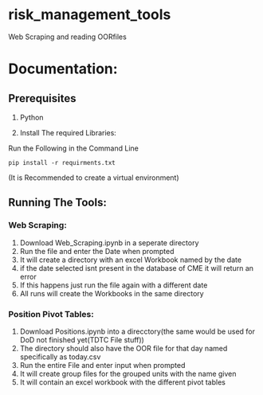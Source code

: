 # risk_management_tools
Web Scraping and reading OORfiles

# Documentation:

## Prerequisites

1. Python 

2. Install The required Libraries:  
  
Run the Following in the Command Line 
``` 
pip install -r requirments.txt
```
(It is Recommended to create a virtual environment)
## Running The Tools:

### Web Scraping:

1. Download Web_Scraping.ipynb in a seperate directory
2. Run the file and enter the Date when prompted
3. It will create a directory with an excel Workbook named by the date
4. if the date selected isnt present in the database of CME it will return an error
5. If this happens just run the file again with a different date
6. All runs will create the Workbooks in the same directory

### Position Pivot Tables:

1. Download Positions.ipynb into a direcctory(the same would be used for DoD not finished yet(TDTC File stuff))
2. The directory should also have the OOR file for that day named specifically as today.csv
3. Run the entire File and enter input when prompted
4. It will create group files for the grouped units with the name given
5. It will contain an excel workbook with the different pivot tables
